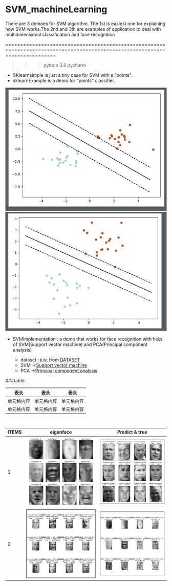 # SVM_machineLearning
There are 3 demoes for SVM algorithm. The 1st is easiest one for explaining how SVM works.The 2nd and 3th are  examples of application to deal with multidimensional classification and face recognition

=============================================================================================================================
>>> python 3.6 pycharm  <br>



* SKlearnsimple is just a tiny case for SVM with s "points".<br>
* sklearnExample is a demo for "points" classifier.<br>

![](https://github.com/Alan-D-Chen/SVM_machineLearning/blob/master/SVM-1.png)
![](https://github.com/Alan-D-Chen/SVM_machineLearning/blob/master/SVM-2.png)

* SVMImplementation : a demo that works for face recognition with help of SVM(Support vector machine) and PCA(Principal component analysis)
  
  * dataset : just from [DATASET](http://vis-www.cs.umass.edu/lfw/#deepfunnel-anchor)<br>
  * SVM ->[Support vector machine](https://github.com/Alan-D-Chen/SVM_machineLearning/blob/master/SVMImplementation.py)<br>
  * PCA ->[Principal component analysis](https://github.com/Alan-D-Chen/PCA_ICA_DEMO)<br>
 
 ###table:<br>
 
 
表头  | 表头  | 表头
---- | ----- | ------  
单元格内容  | 单元格内容 | 单元格内容 
单元格内容  | 单元格内容 | 单元格内容 

<br>

ITEMS|eigenface| Predict & true|
-----------------|---------------|-----------------
1|![](https://github.com/Alan-D-Chen/SVM_machineLearning/blob/master/SVM-3.png)|![](https://github.com/Alan-D-Chen/SVM_machineLearning/blob/master/SVM-4.png)
2|![](https://github.com/Alan-D-Chen/SVM_machineLearning/blob/master/SVM-5.png)|![](https://github.com/Alan-D-Chen/SVM_machineLearning/blob/master/SVM-6.png)
